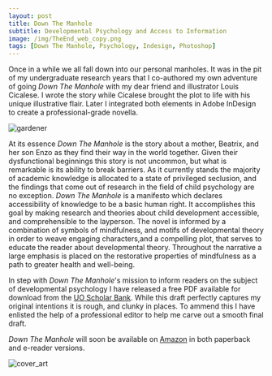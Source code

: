 ```yaml
---
layout: post
title: Down The Manhole
subtitle: Developmental Psychology and Access to Information
image: /img/TheEnd_web_copy.png
tags: [Down The Manhole, Psychology, Indesign, Photoshop]
---
```


Once in a while we all fall down into our personal manholes. It was in the pit of my undergraduate research years that I co-authored my own adventure of going _Down The Manhole_ with my dear friend and illustrator Louis Cicalese. I wrote the story while Cicalese brought the plot to life with his unique illustrative flair. Later I integrated both elements in Adobe InDesign to create a professional-grade novella.

![gardener](https://i.imgur.com/uBRGszv.png)

At its essence _Down The Manhole_ is the story about a mother, Beatrix, and her son Enzo as they find their way in the world together. 
Given their dysfunctional beginnings this story is not uncommon, but what is remarkable is its ability to break barriers. 
As it currently stands the majority of academic knowledge is allocated to a state of privileged seclusion, 
and the findings that come out of research in the field of child psychology are no exception. 
_Down The Manhole_ is a manifesto which declares accessibility of knowledge to be a basic human right. 
It accomplishes this goal by making research and theories about child development accessible, and comprehensible to the layperson. 
The novel is informed by a combination of symbols of mindfulness, and motifs of developmental theory in order to weave engaging characters,and a compelling plot, that serves to educate the reader about developmental theory. 
Throughout the narrative a large emphasis is placed on the restorative properties of mindfulness as a path to greater health and well-being.


In step with _Down The Manhole_'s mission to inform readers on the subject of developmental psychology I have released a free PDF available for download from the [UO Scholar Bank](https://scholarsbank.uoregon.edu/xmlui/handle/1794/20265). While this draft perfectly captures my original intentions it is rough, and clunky in places.  To ammend this I have enlisted the help of a professional editor to help me carve out a smooth final draft.

_Down The Manhole_ will soon be available on [Amazon](https://www.amazon.com/) in both paperback and e-reader versions.  

![cover_art](https://i.imgur.com/TnxeygO.png)
